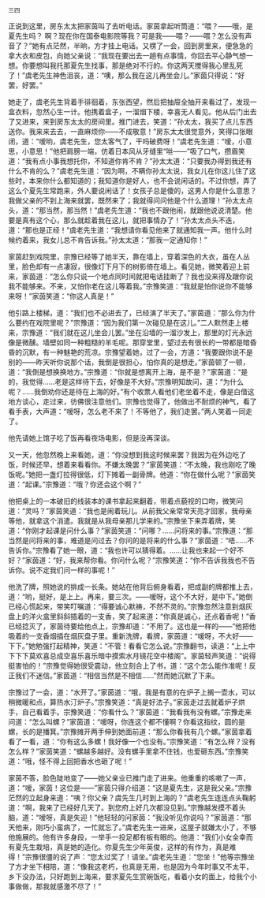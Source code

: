    三四 

   正说到这里，房东太太把家茵叫了去听电话。家茵拿起听筒道：“喂？——哦，是夏先生吗？  啊？现在你在国泰电影院等我？可是我——喂？——喂？怎么没有声音了？”她有点茫然，半晌，方才挂上电话。又楞了一会，回到房里来，便急急的拿大衣和皮包，向她父亲说：“我现在要出去一趟有点事情，你回去平心静气想一想。你要想叫我托那夏先生找事，那是绝对不行的。你这两天搅得我心里乱死了！”虞老先生神色沮丧，道：“噢，那么我在这儿再坐会儿。”家茵只得说：“好罢，好罢。”

   她走了，虞老先生背着手徘徊着，东张西望，然后把抽屉全抽开来看过了，发现一盒衣料，忽然心生一计。他携着盒子，一溜烟下楼，幸喜无人看见。他从后门出去了又进来，来到房东太太的房间里。推门进去，笑道：“孙太太，我买了点儿东西送你。我来来去去，一直麻烦你——不成敬意！”房东太太很觉意外，笑得口张眼闭，道：“嗳哟，虞老先生，您太客气了，干吗破费呀！”虞老先生道：“嗳，小意思，小意思！”他把肩膀一端，仿着日本风从牙缝里“咝——”吸了口气，攒眉笑道：“我有点小事我想托你，不知道你肯不肯？”孙太太道：“只要我办得到我还有什么不肯的么？”虞老先生道：“因为啊，不瞒你孙太太说，我女儿在你这儿住了这些时，本来你什么都知道的；我知道你是好人，也不会说闲话的。不过你想，弄了这么个夏先生常跑来，外人要说闲话了！女孩子总是傻的，这男人你是什么意思？我做父亲的不到上海来就罢，既然来了；我就得问问他是个什么道理！”孙太太点头，道：“那当然，那当然！”虞老先生道：“我也不跟他闹，就跟他说说清楚。他要是真有这个心，那么就趁着我在这儿，就把事情办了！”孙太太点头不迭，道：“那也是正经！”虞老先生道：“我想请你看见他来了就通知我一声。他什么时候约着来，我女儿总不肯告诉我。”孙太太道：“那我一定通知你！”

   家茵赶到戏院里，宗豫已经等了她半天，靠在墙上，穿着深色的大衣，虽在人丛里，脸色却有一点凄寂，很像灯下月下的树影倚在墙上。看见她，微笑着迎上前来，家茵道：“怎么你只说一个地点同时间就把电话挂断了？我也没来得及跟你说我不能够来。不来，又怕你老在这儿等着我。”宗豫笑道：“我就是怕你说你不能够来呀！”家茵笑道：“你这人真是！”

   他引路上楼梯，道：“我们也不必进去了，已经演了半天了。”家茵道：“那么你为什么要约在戏院里呢？”宗豫道：“因为我们第一次碰见是在这儿。”二人默然走上楼来，宗豫道：“我们就在这儿坐会儿罢。”坐在沿墙的一溜沙发上，那里的灯光永远像是微醺。墙壁如同一种粗糙的羊毛呢。那穿堂里，望过去有很长的一带都是暗昏昏的沉默，有一种魅艳的荒凉。宗豫望着她，过了一会，方道：“我要跟你说不是别的——昨天听你说那个话，我倒是很担心，怕你真的是想走。”家茵顿了一顿，道：“我倒是想换换地方。”宗豫道：“你就是想离开上海，是不是？”家茵道：“是的，我觉得……老是这样待下去，好像是不大好。”宗豫明知故问，道：“为什么呢？……我倒劝你还是待在上海的好。”有个收票人看他们老坐着不走，像是白借这地方谈心，走过来，彷佛很注意他们。宗豫也觉得了，他做出不耐烦的神气，看了看手表，大声道：“嗳呀，怎么老不来了！不等他了，我们走罢。”两人笑着一同走了。

   他先请她上馆子吃了饭再看夜场电影，但是没再深谈。

   又一天，他忽然晚上来看她，道：“你没想到我这时候来罢？我因为在外边吃了饭，时候还早，想着来看看你。不嫌太晚罢？”家茵笑道：“不太晚，我也刚吃了晚饭呢。”她把一盏灯拉得很低，灯下摊着一副骨牌。他道：“你在做什么呢？”家茵笑道：“起课。”宗豫道：“哦？你还会这个啊？”

   他把桌上的一本破旧的线装本的课书拿起来翻着，带着点藐视的口吻，微笑问道：“灵吗？”家茵笑道：“我也是闹着玩儿。从前我父亲常常天亮才回家，我母亲等他，就拿这个消遣。我就是从我母亲那儿学来的。”宗豫坐下来弄着牌，笑道：“你刚才起课是问什么事？”家茵笑道：“问哪？……问将来的事。”宗豫道：“那当然是问将来的事，难道是问过去？你问的是将来的什么事？”家茵道：“唔……不告诉你。”宗豫看了她一眼，道：“我也许可以猜得着。……让我也来起一个好不好？”家茵道：“好，我来帮你看。你问什么呢？”宗豫笑道：“你不告诉我我也不告诉你。说不定我们问一样的事呢！”

   他洗了牌，照她说的排成一长条。她站在他背后俯身看着，把成副的牌都推上去，道：“哟，挺好，是上上。再来，要三次。——嗳呀，这个不大好，是中下。”她倒已经心慌起来，带笑叮嘱道：“得要诚心默祷，不然不灵的。”宗豫忽然注意到烟灰盘上的洋火盒里斜斜插着的一支香，笑了起来道：“你真是诚心，还点着香呢！”香已经捻灭了，家茵待要给他点上，宗豫却道：“不用了。这也是一样的——”他把他吸着的一支香烟插在烟灰盘子里。重新洗牌，看牌，家茵道：“嗳呀，不大好——下下。”她勉强打起精神，笑道：“不管！看看它怎么说。”宗豫翻书，读道：“上上中下下下莫欢喜总成空喜乐喜乐暗中摸索水月镜花空中楼阁”。家茵轻声笑道：“说得挺害怕的！”宗豫觉得她很受震动，他立刻合上了书，道：“这个怎么能作准呢！反正我们不迷信。”家茵道：“相信当然是不相信……”然而她沉默了下来。

   宗豫过了一会，道：“水开了。”家茵道：“哦，我是有意的在炉子上搁一壶水，可以稍微暖和点，算热水汀炉子。”宗豫笑道：“真是好法子。”家茵走过去就着炉子烘手，自己看着手。宗豫笑道：“你看什么？”家茵道：“我看我有没有螺。”宗豫走来问道：“怎么叫螺？”家茵道：“嗳呀，你连这个都不懂啊？你看这指纹，圆的是螺，长的是播箕。”宗豫摊开两手伸到她面前道：“那么你看我有几个螺。”家茵拿着看了一看，道：“你有这么多螺！我好像一个也没有。”宗豫笑道：“有怎么样？没有怎么样？”家茵笑道：“螺越多越好。没有螺手里拿不住钱，也爱砸东西。”宗豫笑道：“哦，怪不得上回把香水也砸了呢！”

   家茵不答，脸色陡地变了——她父亲业已推门走了进来。他重重的咳嗽了一声，道：“嗳，家茵！这位是——”家茵只得介绍道：“这是夏先生，这是我父亲。”宗豫茫然的立起身来道：“咦？你父亲？虞先生几时到上海的？”虞老先生连连点头鞠躬道：“啊，我来了已经好几天了。到您府上好几次都没见到。”宗豫越发摸不着头脑，道：“嗳呀，真是失迎！”他轻轻的问家茵：“我没听见你说吗？”家茵道：“那天他来，刚巧小蛮病了，一忙就忘了。”虞老先生一进来，这屋子就嫌太小了，不够他施展的。他有许多身段，一举手一投足都有板有眼的。他道：“我们小女全幸而有夏先生栽培，真是她的造化。你夏先生少年英俊，这样的有作为，真是难得！”宗豫很僵的说了声：“您太过奖了！请坐。”虞老先生道：“您坐！”他等宗豫坐了方才坐下相陪，道：“像我这老朽，也真是无用，也是因为今年时事又不太平，乡下没办法，只好跑到上海来，要求夏先生赏碗饭吃，看着小女的面上，给我个小事做做，那我就感激不尽了！”

